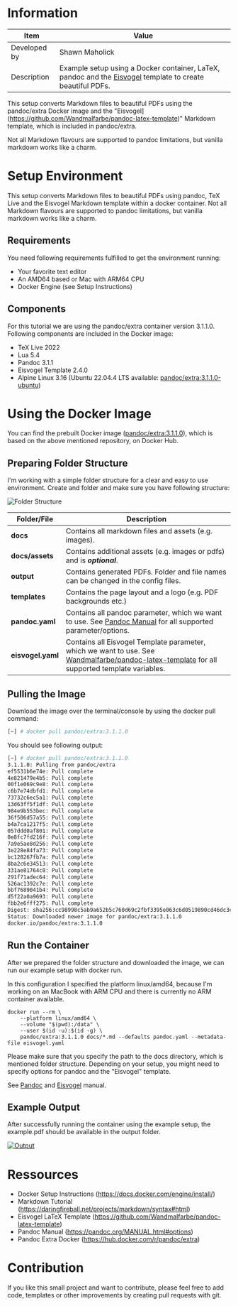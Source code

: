 # Information

Item | Value 
--- | ---
Developed by | Shawn Maholick
Description | Example setup using a Docker container, LaTeX, pandoc and the [Eisvogel](https://github.com/Wandmalfarbe/pandoc-latex-template) template to create beautiful PDFs.

This setup converts Markdown files to beautiful PDFs using the pandoc/extra Docker image and the "Eisvogel](https://github.com/Wandmalfarbe/pandoc-latex-template)" Markdown template, which is included in pandoc/extra.

Not all Markdown flavours are supported to pandoc limitations, but vanilla markdown works like a charm.

# Setup Environment
This setup converts Markdown files to beautiful PDFs using pandoc, TeX Live and the Eisvogel Markdown template within a docker container. Not all Markdown flavours are supported to pandoc limitations, but vanilla markdown works like a charm.

## Requirements
You need following requirements fulfilled to get the environment running:

- Your favorite text editor
- An AMD64 based or Mac with ARM64 CPU
- Docker Engine (see Setup Instructions)

## Components
For this tutorial we are using the pandoc/extra container version 3.1.1.0. Following components are included in the Docker image:

- TeX Live 2022
- Lua 5.4
- Pandoc 3.1.1
- Eisvogel Template 2.4.0
- Alpine Linux 3.16
(Ubuntu 22.04.4 LTS available: [pandoc/extra:3.1.1.0-ubuntu](https://hub.docker.com/layers/pandoc/extra/3.1.1.0-ubuntu/images/sha256-76aa5b4634c9db4b3f1b386fc6c39912ba132eb542bc23b4c48281b46f1a5423?context=explore))

# Using the Docker Image
You can find the prebuilt Docker image ([pandoc/extra:3.1.1.0](https://hub.docker.com/layers/pandoc/extra/3.1.1.0-ubuntu/images/sha256-76aa5b4634c9db4b3f1b386fc6c39912ba132eb542bc23b4c48281b46f1a5423?context=explore)), which is based on the above mentioned repository, on Docker Hub.

## Preparing Folder Structure
I'm working with a simple folder structure for a clear and easy to use environment.
Create and folder and make sure you have following structure:

![Folder Structure](https://maholick.com/media/pages/blog/how-to-convert-markdown-to-beautiful-pdf/fb3078bcf8-1713114541/folder-structure.png)

| Folder/File           | Description                                                                                                 |
|------------------|-------------------------------------------------------------------------------------------------------------|
| **docs**             | Contains all markdown files and assets (e.g. images).                                                        |
| **docs/assets**      | Contains additional assets (e.g. images or pdfs) and is _**optional**_.                                            |
| **output**           | Contains generated PDFs. Folder and file names can be changed in the config files.                            |
| **templates**        | Contains the page layout and a logo (e.g. PDF backgrounds etc.)                                              |
| **pandoc.yaml**      | Contains all pandoc parameter, which we want to use. See [Pandoc Manual](https://pandoc.org/MANUAL.html#options) for all supported parameter/options.  |
| **eisvogel.yaml**    | Contains all Eisvogel Template parameter, which we want to use. See [Wandmalfarbe/pandoc-latex-template](https://github.com/Wandmalfarbe/pandoc-latex-template?tab=readme-ov-file#custom-template-variables) for all supported template variables. |

## Pulling the Image

Download the image over the terminal/console by using the docker pull command:

```bash
[~] # docker pull pandoc/extra:3.1.1.0
```
You should see following output:
```bash
[~] # docker pull pandoc/extra:3.1.1.0
3.1.1.0: Pulling from pandoc/extra
ef5531b6e74e: Pull complete 
4e821479e4b5: Pull complete 
00f1e069c9e8: Pull complete 
c6b7e74dbfd1: Pull complete 
73732c6ec5a1: Pull complete 
13d63ff5f1df: Pull complete 
984e9b553bec: Pull complete 
36f506d57a55: Pull complete 
b4a7ca1217f5: Pull complete 
057ddd0af801: Pull complete 
0e8fc7fd216f: Pull complete 
7a9e5ae8d256: Pull complete 
3e228e84fa73: Pull complete 
bc128267fb7a: Pull complete 
8ba2c6e34513: Pull complete 
331ae81764c8: Pull complete 
291f71adec64: Pull complete 
526ac1392c7e: Pull complete 
bbf7689041b4: Pull complete 
d5f22a0a9693: Pull complete 
fbb2e6fff275: Pull complete 
Digest: sha256:cc98998c5ab9a652b5c760d69c2fbf3395e063c6d0519890cd46dc3efbf9031a
Status: Downloaded newer image for pandoc/extra:3.1.1.0
docker.io/pandoc/extra:3.1.1.0
```

## Run the Container

After we prepared the folder structure and downloaded the image, we can run our example setup with docker run. 

In this configuration I specified the platform linux/amd64, because I'm working on an MacBook with ARM CPU and there is currently no ARM container available.

```
docker run --rm \
    --platform linux/amd64 \
    --volume "$(pwd):/data" \
    --user $(id -u):$(id -g) \
    pandoc/extra:3.1.1.0 docs/*.md --defaults pandoc.yaml --metadata-file eisvogel.yaml
```

Please make sure that you specify the path to the docs directory, which is mentioned folder structure. Depending on your setup, you might need to specify options for pandoc and the "Eisvogel" template. 

See [Pandoc](https://pandoc.org/MANUAL.html#options) and [Eisvogel](https://github.com/Wandmalfarbe/pandoc-latex-template?tab=readme-ov-file#custom-template-variables) manual.

## Example Output
After successfully running the container using the example setup, the example.pdf should be available in the output folder. 

[![Output](https://maholick.com/media/pages/blog/how-to-convert-markdown-to-beautiful-pdf/d7785c092d-1713075479/examplepdf_success.png 'Example Output')](/output/example.pdf)

# Ressources
- Docker Setup Instructions (https://docs.docker.com/engine/install/)
- Markdown Tutorial (https://daringfireball.net/projects/markdown/syntax#html)
- Eisvogel LaTeX Template (https://github.com/Wandmalfarbe/pandoc-latex-template)
- Pandoc Manual (https://pandoc.org/MANUAL.html#options)
- Pandoc Extra Docker (https://hub.docker.com/r/pandoc/extra)

# Contribution

If you like this small project and want to contribute, please feel free to add code, templates or other improvements by creating pull requests with git. 